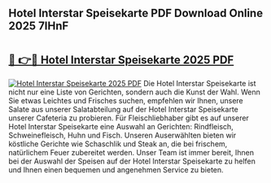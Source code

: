 ## Hotel Interstar Speisekarte PDF Download Online 2025 7IHnF

# <h2><a href="http://gc7io3.nevu.top/?p=Hotel+Interstar+Speisekarte">🔗 👉🔴 Hotel Interstar Speisekarte 2025 PDF</a></h2>

[![Hotel Interstar Speisekarte 2025 PDF](https://i.imgur.com/dBaPXMq.png)](http://gc7io3.nevu.top/?p=Hotel+Interstar+Speisekarte)
Die Hotel Interstar Speisekarte ist nicht nur eine Liste von Gerichten, sondern auch die Kunst der Wahl. Wenn Sie etwas Leichtes und Frisches suchen, empfehlen wir Ihnen, unsere Salate aus unserer Salatabteilung auf der Hotel Interstar Speisekarte unserer Cafeteria zu probieren. Für Fleischliebhaber gibt es auf unserer Hotel Interstar Speisekarte eine Auswahl an Gerichten: Rindfleisch, Schweinefleisch, Huhn und Fisch. Unseren Auserwählten bieten wir köstliche Gerichte wie Schaschlik und Steak an, die bei frischem, natürlichem Feuer zubereitet werden. Unser Team ist immer bereit, Ihnen bei der Auswahl der Speisen auf der Hotel Interstar Speisekarte zu helfen und Ihnen einen bequemen und angenehmen Service zu bieten.
